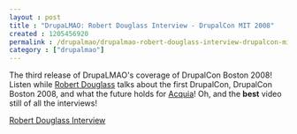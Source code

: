```yaml
---
layout : post
title : "DrupaLMAO: Robert Douglass Interview - DrupalCon MIT 2008"
created : 1205456920
permalink : /drupalmao/drupalmao-robert-douglass-interview-drupalcon-mit-2008
category : ["drupalmao"]
---
```

The third release of DrupaLMAO's coverage of DrupalCon Boston 2008! Listen while <a href="http://robshouse.net">Robert Douglass</a> talks about the first DrupalCon, DrupalCon Boston 2008, and what the future holds for <a href="http://acquia.com">Acquia</a>! Oh, and the <strong>best</strong> video still of all the interviews!

<a href="http://drupalmao.com/robert-douglass-interview">Robert Douglass Interview</a>
